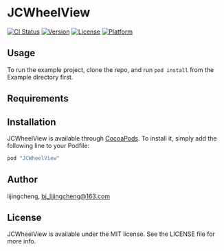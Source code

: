 # JCWheelView

[![CI Status](http://img.shields.io/travis/lijingcheng/JCWheelView.svg?style=flat)](https://travis-ci.org/lijingcheng/JCWheelView)
[![Version](https://img.shields.io/cocoapods/v/JCWheelView.svg?style=flat)](http://cocoapods.org/pods/JCWheelView)
[![License](https://img.shields.io/cocoapods/l/JCWheelView.svg?style=flat)](http://cocoapods.org/pods/JCWheelView)
[![Platform](https://img.shields.io/cocoapods/p/JCWheelView.svg?style=flat)](http://cocoapods.org/pods/JCWheelView)

## Usage

To run the example project, clone the repo, and run `pod install` from the Example directory first.

## Requirements

## Installation

JCWheelView is available through [CocoaPods](http://cocoapods.org). To install
it, simply add the following line to your Podfile:

```ruby
pod "JCWheelView"
```

## Author

lijingcheng, bj_lijingcheng@163.com

## License

JCWheelView is available under the MIT license. See the LICENSE file for more info.
